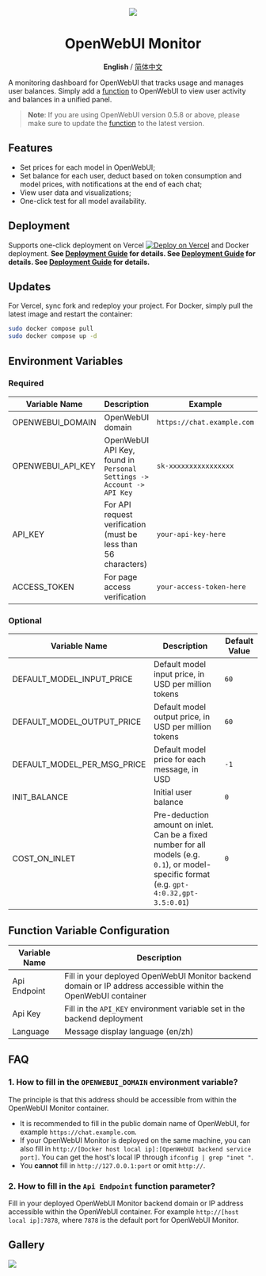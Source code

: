 <div align="center">
  
![](https://github.com/user-attachments/assets/fb90a4cc-2e54-495c-87ca-34c1a54bf2c8)

# OpenWebUI Monitor

**English** / [简体中文](./resources/tutorials/zh-cn/README_zh.md)

</div>

A monitoring dashboard for OpenWebUI that tracks usage and manages user balances. Simply add a [function](https://github.com/VariantConst/OpenWebUI-Monitor/blob/main/resources/functions/openwebui_monitor.py) to OpenWebUI to view user activity and balances in a unified panel.

> **Note**: If you are using OpenWebUI version 0.5.8 or above, please make sure to update the [function](https://github.com/VariantConst/OpenWebUI-Monitor/blob/main/resources/functions/openwebui_monitor.py) to the latest version.

## Features

- Set prices for each model in OpenWebUI;
- Set balance for each user, deduct based on token consumption and model prices, with notifications at the end of each chat;
- View user data and visualizations;
- One-click test for all model availability.

## Deployment

Supports one-click deployment on Vercel [![Deploy on Vercel](https://vercel.com/button)](https://vercel.com/new/clone?repository-url=https%3A%2F%2Fgithub.com%2FVariantConst%2FOpenWebUI-Monitor&project-name=openwebui-monitor&repository-name=openwebui-monitor&env=OPENWEBUI_DOMAIN,OPENWEBUI_API_KEY,ACCESS_TOKEN,API_KEY) and Docker deployment. **See [Deployment Guide](https://github.com/VariantConst/OpenWebUI-Monitor/blob/main/resources/tutorials/en/deployment_guide.md) for details. See [Deployment Guide](https://github.com/VariantConst/OpenWebUI-Monitor/blob/main/resources/tutorials/en/deployment_guide.md) for details. See [Deployment Guide](https://github.com/VariantConst/OpenWebUI-Monitor/blob/main/resources/tutorials/en/deployment_guide.md) for details.**

## Updates

For Vercel, sync fork and redeploy your project. For Docker, simply pull the latest image and restart the container:

```bash
sudo docker compose pull
sudo docker compose up -d
```

## Environment Variables

### Required

| Variable Name     | Description                                                           | Example                    |
| ----------------- | --------------------------------------------------------------------- | -------------------------- |
| OPENWEBUI_DOMAIN  | OpenWebUI domain                                                      | `https://chat.example.com` |
| OPENWEBUI_API_KEY | OpenWebUI API Key, found in `Personal Settings -> Account -> API Key` | `sk-xxxxxxxxxxxxxxxx`      |
| API_KEY           | For API request verification (must be less than 56 characters)        | `your-api-key-here`        |
| ACCESS_TOKEN      | For page access verification                                          | `your-access-token-here`   |

### Optional

| Variable Name               | Description                                                                                                                                 | Default Value |
| --------------------------- | ------------------------------------------------------------------------------------------------------------------------------------------- | ------------- |
| DEFAULT_MODEL_INPUT_PRICE   | Default model input price, in USD per million tokens                                                                                        | `60`          |
| DEFAULT_MODEL_OUTPUT_PRICE  | Default model output price, in USD per million tokens                                                                                       | `60`          |
| DEFAULT_MODEL_PER_MSG_PRICE | Default model price for each message, in USD                                                                                                | `-1`          |
| INIT_BALANCE                | Initial user balance                                                                                                                        | `0`           |
| COST_ON_INLET               | Pre-deduction amount on inlet. Can be a fixed number for all models (e.g. `0.1`), or model-specific format (e.g. `gpt-4:0.32,gpt-3.5:0.01`) | `0`           |

## Function Variable Configuration

| Variable Name | Description                                                                                                    |
| ------------- | -------------------------------------------------------------------------------------------------------------- |
| Api Endpoint  | Fill in your deployed OpenWebUI Monitor backend domain or IP address accessible within the OpenWebUI container |
| Api Key       | Fill in the `API_KEY` environment variable set in the backend deployment                                       |
| Language      | Message display language (en/zh)                                                                               |

## FAQ

### 1. How to fill in the `OPENWEBUI_DOMAIN` environment variable?

The principle is that this address should be accessible from within the OpenWebUI Monitor container.

- It is recommended to fill in the public domain name of OpenWebUI, for example `https://chat.example.com`.
- If your OpenWebUI Monitor is deployed on the same machine, you can also fill in `http://[Docker host local ip]:[OpenWebUI backend service port]`. You can get the host's local IP through `ifconfig | grep "inet "`.
- You **cannot** fill in `http://127.0.0.1:port` or omit `http://`.

### 2. How to fill in the `Api Endpoint` function parameter?

Fill in your deployed OpenWebUI Monitor backend domain or IP address accessible within the OpenWebUI container. For example `http://[host local ip]:7878`, where `7878` is the default port for OpenWebUI Monitor.

<h2>Gallery</h2>

![](https://github.com/user-attachments/assets/63f23bfd-f271-41e8-a71c-2016be1d501a)
